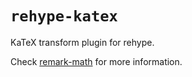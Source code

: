 # `rehype-katex`

KaTeX transform plugin for rehype.

Check [remark-math](https://github.com/rokt33r/remark-math#basic-usagesusing-rehype-katex-a-little-verbose-but-recommended) for more information.